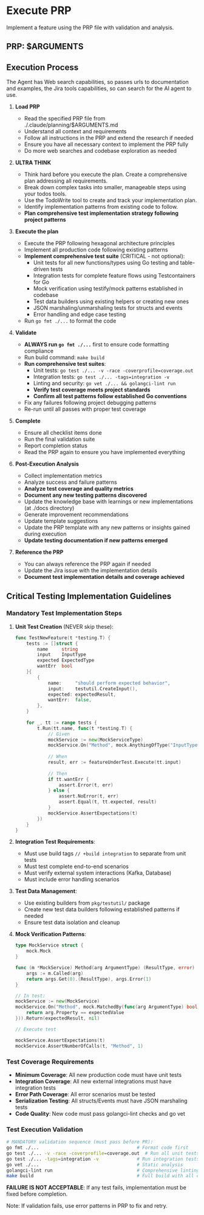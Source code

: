 # Execute PRP

Implement a feature using the PRP file with validation and analysis.

## PRP: $ARGUMENTS

## Execution Process

The Agent has Web search capabilities, so passes urls to documentation and examples, the Jira tools capabilities, so can search for the AI agent to use.

1. **Load PRP**
    - Read the specified PRP file from ./.claude/planning/$ARGUMENTS.md
    - Understand all context and requirements
    - Follow all instructions in the PRP and extend the research if needed
    - Ensure you have all necessary context to implement the PRP fully
    - Do more web searches and codebase exploration as needed

2. **ULTRA THINK**
    - Think hard before you execute the plan. Create a comprehensive plan addressing all requirements.
    - Break down complex tasks into smaller, manageable steps using your todos tools.
    - Use the TodoWrite tool to create and track your implementation plan.
    - Identify implementation patterns from existing code to follow.
    - **Plan comprehensive test implementation strategy following project patterns**

3. **Execute the plan**
    - Execute the PRP following hexagonal architecture principles
    - Implement all production code following existing patterns
    - **Implement comprehensive test suite** (CRITICAL - not optional):
      - Unit tests for all new functions/types using Go testing and table-driven tests
      - Integration tests for complete feature flows using Testcontainers for Go
      - Mock verification using testify/mock patterns established in codebase  
      - Test data builders using existing helpers or creating new ones
      - JSON marshaling/unmarshaling tests for structs and events
      - Error handling and edge case testing
    - Run `go fmt ./...` to format the code

4. **Validate**
   - **ALWAYS run `go fmt ./...`** first to ensure code formatting compliance
    - Run build command: `make build`
    - **Run comprehensive test suites**:
      - Unit tests: `go test ./... -v -race -coverprofile=coverage.out`
      - Integration tests: `go test ./... -tags=integration -v`
      - Linting and security: `go vet ./... && golangci-lint run`
      - **Verify test coverage meets project standards**
      - **Confirm all test patterns follow established Go conventions**
    - Fix any failures following project debugging patterns
    - Re-run until all passes with proper test coverage

5. **Complete**
    - Ensure all checklist items done
    - Run the final validation suite
    - Report completion status
    - Read the PRP again to ensure you have implemented everything

6. **Post-Execution Analysis**
   - Collect implementation metrics
   - Analyze success and failure patterns
   - **Analyze test coverage and quality metrics**
   - **Document any new testing patterns discovered**
   - Update the knowledge base with learnings or new implementations (at ./docs directory)
   - Generate improvement recommendations
   - Update template suggestions
   - Update the PRP template with any new patterns or insights gained during execution
   - **Update testing documentation if new patterns emerged**

7. **Reference the PRP**
    - You can always reference the PRP again if needed
    - Update the Jira issue with the implementation details
    - **Document test implementation details and coverage achieved**

## Critical Testing Implementation Guidelines

### Mandatory Test Implementation Steps

1. **Unit Test Creation** (NEVER skip these):
   ```go
   func TestNewFeature(t *testing.T) {
       tests := []struct {
           name     string
           input    InputType
           expected ExpectedType
           wantErr  bool
       }{
           {
               name:     "should perform expected behavior",
               input:    testutil.CreateInput(),
               expected: expectedResult,
               wantErr:  false,
           },
       }
       
       for _, tt := range tests {
           t.Run(tt.name, func(t *testing.T) {
               // Given
               mockService := new(MockServiceType)
               mockService.On("Method", mock.AnythingOfType("InputType")).Return(expectedResult, nil)
               
               // When
               result, err := featureUnderTest.Execute(tt.input)
               
               // Then
               if tt.wantErr {
                   assert.Error(t, err)
               } else {
                   assert.NoError(t, err)
                   assert.Equal(t, tt.expected, result)
               }
               mockService.AssertExpectations(t)
           })
       }
   }
   ```

2. **Integration Test Requirements**:
   - Must use build tags `// +build integration` to separate from unit tests
   - Must test complete end-to-end scenarios
   - Must verify external system interactions (Kafka, Database)
   - Must include error handling scenarios

3. **Test Data Management**:
   - Use existing builders from `pkg/testutil/` package
   - Create new test data builders following established patterns if needed
   - Ensure test data isolation and cleanup

4. **Mock Verification Patterns**:
   ```go
   type MockService struct {
       mock.Mock
   }
   
   func (m *MockService) Method(arg ArgumentType) (ResultType, error) {
       args := m.Called(arg)
       return args.Get(0).(ResultType), args.Error(1)
   }
   
   // In test:
   mockService := new(MockService)
   mockService.On("Method", mock.MatchedBy(func(arg ArgumentType) bool {
       return arg.Property == expectedValue
   })).Return(expectedResult, nil)
   
   // Execute test
   
   mockService.AssertExpectations(t)
   mockService.AssertNumberOfCalls(t, "Method", 1)
   ```

### Test Coverage Requirements

- **Minimum Coverage**: All new production code must have unit tests
- **Integration Coverage**: All new external integrations must have integration tests  
- **Error Path Coverage**: All error scenarios must be tested
- **Serialization Testing**: All structs/Events must have JSON marshaling tests
- **Code Quality**: New code must pass golangci-lint checks and go vet

### Test Execution Validation

```bash
# MANDATORY validation sequence (must pass before PR):
go fmt ./...                                    # Format code first
go test ./... -v -race -coverprofile=coverage.out  # Run all unit tests with coverage
go test ./... -tags=integration -v              # Run integration tests
go vet ./...                                    # Static analysis
golangci-lint run                               # Comprehensive linting
make build                                      # Full build with all checks
```

**FAILURE IS NOT ACCEPTABLE**: If any test fails, implementation must be fixed before completion.

Note: If validation fails, use error patterns in PRP to fix and retry.